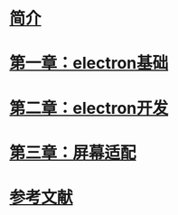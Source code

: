 # [简介](README.md)
# [第一章：electron基础](chp1/READMD.md)
# [第二章：electron开发](chp2/READMD.md)
# [第三章：屏幕适配](chp3/READMD.md)
# [参考文献](awesome/README.md)